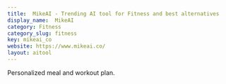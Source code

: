 ```yaml
---
title:  MikeAI - Trending AI tool for Fitness and best alternatives
display_name:  MikeAI
category: Fitness
category_slug: fitness
key: mikeai_co
website: https://www.mikeai.co/
layout: aitool
---
```


Personalized meal and workout plan.

